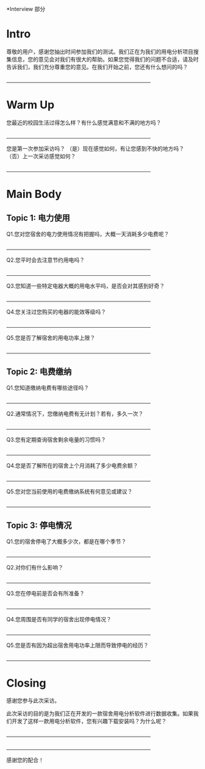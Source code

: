 *Interview 部分

# Intro

尊敬的用户，感谢您抽出时间参加我们的测试。我们正在为我们的用电分析项目搜集信息，您的意见会对我们有很大的帮助。如果您觉得我们的问题不合适，请及时告诉我们，我们充分尊重您的意见。在我们开始之前，您还有什么想问的吗？

<u>　　　　　　　　　　　　　　　　　　　　　　　　　　　</u>

# Warm Up

您最近的校园生活过得怎么样？有什么感觉满意和不满的地方吗？

<u>　　　　　　　　　　　　　　　　　　　　　　　　　　　</u>

您是第一次参加采访吗？
（是）现在感觉如何，有让您感到不快的地方吗？
（否）上一次采访感觉如何？

<u>　　　　　　　　　　　　　　　　　　　　　　　　　　　</u> 

# Main Body

  ## Topic 1: 电力使用


  Q1.您对您宿舍的电力使用情况有把握吗，大概一天消耗多少电费呢？

<u>　　　　　　　　　　　　　　　　　　　　　　　　　　　</u>

  Q2.您平时会去注意节约用电吗？

<u>　　　　　　　　　　　　　　　　　　　　　　　　　　　</u>

  Q3.您知道一些特定电器大概的用电水平吗，是否会对其感到好奇？

<u>　　　　　　　　　　　　　　　　　　　　　　　　　　　</u>

  Q4.您关注过您购买的电器的能效等级吗？

  <u>　　　　　　　　　　　　　　　　　　　　　　　　　　　</u>
  
  Q5.您是否了解宿舍的用电功率上限？

 <u>　　　　　　　　　　　　　　　　　　　　　　　　　　　</u> 

## Topic 2: 电费缴纳


  Q1.您知道缴纳电费有哪些途径吗？

 <u>　　　　　　　　　　　　　　　　　　　　　　　　　　　</u> 

  Q2.通常情况下，您缴纳电费有无计划？若有，多久一次？

 <u>　　　　　　　　　　　　　　　　　　　　　　　　　　　</u> 

  Q3.您有定期查询宿舍剩余电量的习惯吗？

 <u>　　　　　　　　　　　　　　　　　　　　　　　　　　　</u> 

  Q4.您是否了解所在的宿舍上个月消耗了多少电费余额？

 <u>　　　　　　　　　　　　　　　　　　　　　　　　　　　</u> 

  Q5.您对您当前使用的电费缴纳系统有何意见或建议？

 <u>　　　　　　　　　　　　　　　　　　　　　　　　　　　</u> 

## Topic 3: 停电情况


  Q1.您的宿舍停电了大概多少次，都是在哪个季节？

 <u>　　　　　　　　　　　　　　　　　　　　　　　　　　　</u> 

  Q2.对你们有什么影响？

 <u>　　　　　　　　　　　　　　　　　　　　　　　　　　　</u> 

  Q3.您在停电前是否会有所准备？

 <u>　　　　　　　　　　　　　　　　　　　　　　　　　　　</u> 

  Q4.您周围是否有同学的宿舍出现停电情况？

 <u>　　　　　　　　　　　　　　　　　　　　　　　　　　　</u> 

  Q5.您是否有因为超出宿舍用电功率上限而导致停电的经历？

 <u>　　　　　　　　　　　　　　　　　　　　　　　　　　　</u> 

# Closing

感谢您参与此次采访。

此次采访的目的是为我们正在开发的一款宿舍用电分析软件进行数据收集。如果我们开发了这样一款用电分析软件，您有兴趣下载安装吗？为什么呢？

 <u>　　　　　　　　　　　　　　　　　　　　　　　　　　　</u>


 <u>　　　　　　　　　　　　　　　　　　　　　　　　　　　</u>
 
感谢您的配合！
